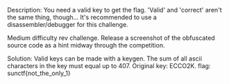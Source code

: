 Description: You need a valid key to get the flag. 'Valid' and 'correct' aren't the same thing, though...
It's recommended to use a disassembler/debugger for this challenge.

Medium difficulty rev challenge. Release a screenshot of the obfuscated source code as a hint midway through the competition.

Solution: Valid keys can be made with a keygen. The sum of all ascii characters in the key must equal up to 407. Original key: ECCO2K.
flag: sunctf{not_the_only_1}
